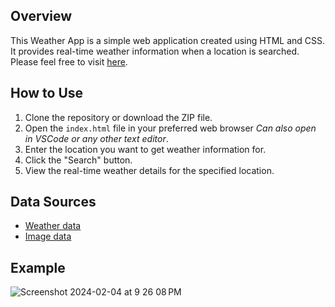 ## Overview
This Weather App is a simple web application created using HTML and CSS. It provides real-time weather information when a location is searched. Please feel free to visit [here](https://delstroo.github.io/weather-app/).

## How to Use
1. Clone the repository or download the ZIP file.
2. Open the `index.html` file in your preferred web browser *Can also open in VSCode or any other text editor*.
3. Enter the location you want to get weather information for.
4. Click the "Search" button.
5. View the real-time weather details for the specified location.

## Data Sources
- [Weather data](https://openweathermap.org)
- [Image data](https://unsplash.com)

## Example
![Screenshot 2024-02-04 at 9 26 08 PM](https://github.com/Delstroo/weather-app/assets/87548497/f8e9eb2d-de2b-47df-8984-2356a237e0cc)
